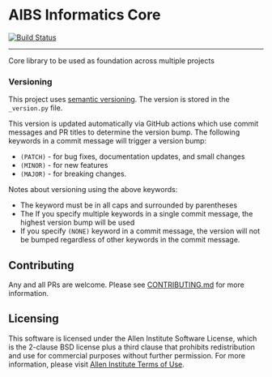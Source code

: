 # AIBS Informatics Core

[![Build Status](https://github.com/AllenInstitute/aibs-informatics-core/actions/workflows/build.yml/badge.svg)](https://github.com/AllenInstitute/aibs-informatics-core/actions/workflows/build.yml)

---

Core library to be used as foundation across multiple projects 


### Versioning

This project uses [semantic versioning](https://semver.org/). The version is stored in the `_version.py` file. 

This version is updated automatically via GitHub actions which use commit messages and PR titles to determine the version bump. The following keywords in a commit message will trigger a version bump:
  - `(PATCH)` - for bug fixes, documentation updates, and small changes
  - `(MINOR)` - for new features
  - `(MAJOR)` - for breaking changes.

Notes about versioning using the above keywords:
  - The keyword must be in all caps and surrounded by parentheses
  - The If you specify multiple keywords in a single commit message, the highest version bump will be used
  - If you specify `(NONE)` keyword in a commit message, the version will not be bumped regardless of other keywords in the commit message.

## Contributing

Any and all PRs are welcome. Please see [CONTRIBUTING.md](CONTRIBUTING.md) for more information.

## Licensing

This software is licensed under the Allen Institute Software License, which is the 2-clause BSD license plus a third clause that prohibits redistribution and use for commercial purposes without further permission. For more information, please visit [Allen Institute Terms of Use](https://alleninstitute.org/terms-of-use/).